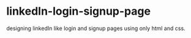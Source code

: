 # linkedIn-login-signup-page
designing linkedIn like login and signup pages using only html and css.
